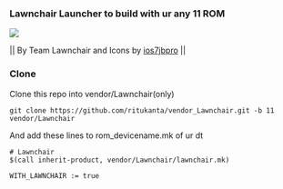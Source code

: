 ### Lawnchair Launcher to build with ur any 11 ROM

<img src="https://github.com/ritukanta/vendor_Lawnchair/blob/12/lawnchair.jpg?raw=true">

|| By Team Lawnchair and Icons by [ios7jbpro](https://github.com/ios7jbpro/lawnicons) ||

### Clone
Clone this repo into vendor/Lawnchair(only)
```
git clone https://github.com/ritukanta/vendor_Lawnchair.git -b 11 vendor/Lawnchair
```
And add these lines to rom_devicename.mk of ur dt
```
# Lawnchair
$(call inherit-product, vendor/Lawnchair/lawnchair.mk)

WITH_LAWNCHAIR := true
```

